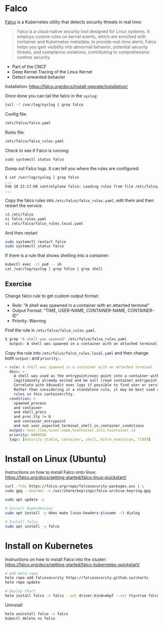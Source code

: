 # Falco

[Falco](https://falco.org/) is a Kubernetes utility that detects security threats in real time:

>Falco is a cloud-native security tool designed for Linux systems. It employs custom rules on kernel events, which are enriched with container and Kubernetes metadata, to provide real-time alerts. Falco helps you gain visibility into abnormal behavior, potential security threats, and compliance violations, contributing to comprehensive runtime security.

- Part of the CNCF
- Deep Kernel Tracing of the Linux Kernel
- Detect unwanted behavior

Installation:
https://falco.org/docs/install-operate/installation/

Once done you can tail the falco in the `syslog`:

```sh
tail -f /var/log/syslog | grep falco
```


Config file:

```sh
/etc/falco/falco.yaml
```

Rules file:

```sh
/etc/falco/falco_rules.yaml
```

Check to see if Falco is running:

```sh
sudo systemctl status falco
```

Dump out Falco logs. It can tell you where the rules are configured:

```sh
$ cat /var/log/syslog | grep falco
...
Feb 10 21:17:08 controlplane falco: Loading rules from file /etc/falco/falco_rules.yaml:
...
```

Copy the falco rules into `/etc/falco/falco_rules.yaml`, edit them and then restart the service.

```sh
cd /etc/falco
vi falco_rules.yaml 
vi /etc/falco/falco_rules.local.yaml 
```

And then restart

```sh
sudo systemctl restart falco
sudo systemctl status falco
```

If there is a rule that shows shelling into a container:

```sh
kubectl exec -it pod -- sh
cat /var/log/syslog | grep falco | grep shell
```

## Exercise

Change falco rule to get custom output format:

- Rule: "A shell was spawned in a container with an attached terminal"
- Output Format: "TIME, USER-NAME, CONTAINER-NAME, CONTAINER-ID"
- Priority: Warning

Find the rule in `/etc/falco/falco_rules.yaml`.

```sh
$ grep "A shell was spawned" /etc/falco/falco_rules.yaml 
  output: A shell was spawned in a container with an attached terminal (evt_type=%evt.type user=%user.name user_uid=%user.uid user_loginuid=%user.loginuid process=%proc.name proc_exepath=%proc.exepath parent=%proc.pname command=%proc.cmdline terminal=%proc.tty exe_flags=%evt.arg.flags %container.info)
```

Copy the rule into `/etc/falco/falco_rules.local.yaml` and then change both `output:` and `priority:`.

```yaml
- rule: A shell was spawned in a container with an attached terminal
  desc: >
    A shell was used as the entrypoint/exec point into a container with an attached terminal. Parent process may have
    legitimately already exited and be null (read container_entrypoint macro). Common when using "kubectl exec" in Kubernetes.
    Correlate with k8saudit exec logs if possible to find user or serviceaccount token used (fuzzy correlation by namespace and pod name).
    Rather than considering it a standalone rule, it may be best used as generic auditing rule while examining other triggered
    rules in this container/tty.
  condition: >
    spawned_process
    and container
    and shell_procs
    and proc.tty != 0
    and container_entrypoint
    and not user_expected_terminal_shell_in_container_conditions
  output: %evt.time,%user.name,%container.info,%container.id
  priority: WARNING
  tags: [maturity_stable, container, shell, mitre_execution, T1059]
```

# Install on Linux (Ubuntu)

Instructions on how to install Falco onto linux:
https://falco.org/docs/getting-started/falco-linux-quickstart/

```sh
curl -fsSL https://falco.org/repo/falcosecurity-packages.asc | \
sudo gpg --dearmor -o /usr/share/keyrings/falco-archive-keyring.gpg

sudo apt update -y

# Install Dependencies
sudo apt install -y dkms make linux-headers-$(uname -r) dialog

# Install falco
sudo apt install -y falco
```

# Install on Kubernetes

Instructions on how to install Falco into the cluster:
https://falco.org/docs/getting-started/falco-kubernetes-quickstart/

```sh
# Add Helm repo
helm repo add falcosecurity https://falcosecurity.github.io/charts
helm repo update

# Deploy Chart
helm install falco -n falco --set driver.kind=ebpf --set tty=true falcosecurity/falco --create-namespace
```

Uninstall

```sh
helm uninstall falco -n falco
kubectl delete ns falco
```


